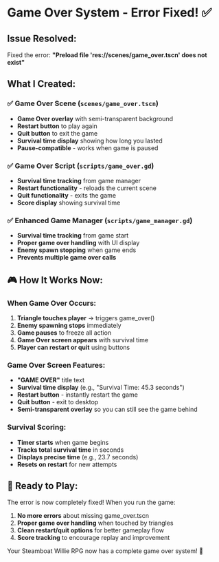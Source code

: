 # Game Over System - Error Fixed! ✅

## Issue Resolved:
Fixed the error: **"Preload file 'res://scenes/game_over.tscn' does not exist"**

## What I Created:

### ✅ **Game Over Scene** (`scenes/game_over.tscn`)
- **Game Over overlay** with semi-transparent background
- **Restart button** to play again
- **Quit button** to exit the game
- **Survival time display** showing how long you lasted
- **Pause-compatible** - works when game is paused

### ✅ **Game Over Script** (`scripts/game_over.gd`)
- **Survival time tracking** from game manager
- **Restart functionality** - reloads the current scene
- **Quit functionality** - exits the game
- **Score display** showing survival time

### ✅ **Enhanced Game Manager** (`scripts/game_manager.gd`)
- **Survival time tracking** from game start
- **Proper game over handling** with UI display
- **Enemy spawn stopping** when game ends
- **Prevents multiple game over calls**

## 🎮 **How It Works Now:**

### **When Game Over Occurs:**
1. **Triangle touches player** → triggers game_over()
2. **Enemy spawning stops** immediately
3. **Game pauses** to freeze all action
4. **Game Over screen appears** with survival time
5. **Player can restart or quit** using buttons

### **Game Over Screen Features:**
- **"GAME OVER"** title text
- **Survival time display** (e.g., "Survival Time: 45.3 seconds")
- **Restart button** - instantly restart the game
- **Quit button** - exit to desktop
- **Semi-transparent overlay** so you can still see the game behind

### **Survival Scoring:**
- **Timer starts** when game begins
- **Tracks total survival time** in seconds
- **Displays precise time** (e.g., 23.7 seconds)
- **Resets on restart** for new attempts

## 🚀 **Ready to Play:**

The error is now completely fixed! When you run the game:
1. **No more errors** about missing game_over.tscn
2. **Proper game over handling** when touched by triangles
3. **Clean restart/quit options** for better gameplay flow
4. **Score tracking** to encourage replay and improvement

Your Steamboat Willie RPG now has a complete game over system! 🎯